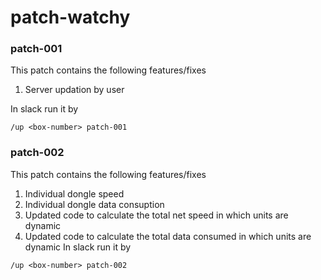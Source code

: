 # patch-watchy

### patch-001
This patch contains the following features/fixes
1. Server updation by user

In slack run it by
```
/up <box-number> patch-001
```

### patch-002
This patch contains the following features/fixes
1. Individual dongle speed
2. Individual dongle data consuption
3. Updated code to calculate the total net speed in which units are dynamic
4. Updated code to calculate the total data consumed in which units are dynamic
In slack run it by 
```
/up <box-number> patch-002
```
